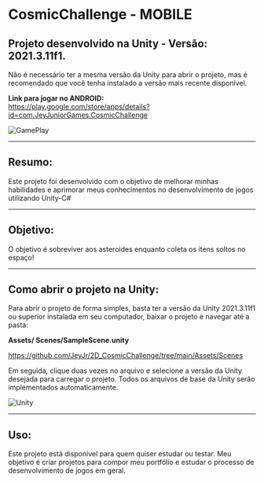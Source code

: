 # CosmicChallenge - MOBILE

## Projeto desenvolvido na Unity - Versão: 2021.3.11f1.

Não é necessário ter a mesma versão da Unity para abrir o projeto, mas é recomendado que você tenha instalado a versão mais recente disponível.

**Link para jogar no ANDROID:** <br>
https://play.google.com/store/apps/details?id=com.JeyJuniorGames.CosmicChallenge


![GamePlay](https://jjimagens.netlify.app/img/2D%20CosmicChallenge/GamePlay.png)


---

## Resumo:

Este projeto foi desenvolvido com o objetivo de melhorar minhas habilidades e aprimorar meus conhecimentos no desenvolvimento de jogos utilizando Unity-C#

---

## Objetivo:

O objetivo é sobreviver aos asteroides enquanto coleta os itens soltos no espaço!

---

## Como abrir o projeto na Unity:

Para abrir o projeto de forma simples, basta ter a versão da Unity 2021.3.11f1 ou superior instalada em seu computador, baixar o projeto e navegar até a pasta:

**Assets/ Scenes/SampleScene.unity**

https://github.com/JeyJr/2D_CosmicChallenge/tree/main/Assets/Scenes


Em seguida, clique duas vezes no arquivo e selecione a versão da Unity desejada para carregar o projeto. Todos os arquivos de base da Unity serão implementados automaticamente.


![Unity](https://jjimagens.netlify.app/img/2D%20CosmicChallenge/Unity.png)

---
## Uso:

Este projeto está disponível para quem quiser estudar ou testar. Meu objetivo é criar projetos para compor meu portfólio e estudar o processo de desenvolvimento de jogos em geral.
